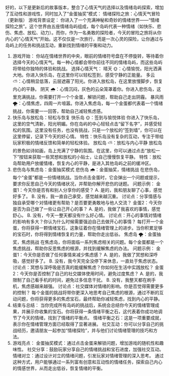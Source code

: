 好的，以下是更新后的故事版本，整合了心情天气的选择以及情绪岛屿探索，增加了互动性和游戏性，同时加入了“金蛋抽奖”模式：
情绪探险之旅：心情天气冒险（更新版）
游戏背景设定：
你进入了一个充满神秘和奇妙的情绪世界——“情绪探险之旅”。这个世界由五座情绪岛屿组成，每个岛屿代表一种情绪（如快乐、悲伤、焦虑、放松、动力）。而你，作为一名勇敢的探险者，今天的冒险之旅将从你内心的“心情天气”开始。这不仅仅是一次旅行，而是一次心灵的探险，让你通过与岛屿上的任务和挑战互动，重新找到情绪的平衡和动力。
1. 游戏开始：
你站在情绪世界的中央，眼前的情绪符号盘在不停旋转，等待着你选择今天的心情天气。每一种心情都会带你前往不同的情绪岛屿，而这些岛屿将带给你独特的体验和挑战。
选择心情天气：
晴天 🌞：心情愉悦，阳光洒满大地。你进入快乐岛，在这里你可以轻松签到，感受宁静的正能量。
多云 ⛅：心情稍显低落，云层遮蔽了阳光。你进入放松岛，在这里放慢脚步，恢复内心的平静。
阴天 🌧️：心情沉闷，灰色的云朵笼罩着你。你进入悲伤岛，这里充满挑战，你需要打开一个个金蛋，解锁问题，帮助自己走出阴霾。
暴风雨 🌪️：心情焦虑，四周一片喧嚣。你进入焦虑岛，每一个金蛋都代表着一个情绪挑战，你需要一一回答，帮助自己减轻焦虑感。
2. 快乐岛与放松岛：轻松与恢复
快乐岛 🌞：签到与愉悦体验
你进入了快乐岛，这里的空气清新，阳光明媚。你在岛屿的中心轻轻点击“留下名字”，并感受轻松的氛围。这里没有任务，也没有挑战，只是一个放松的“签到墙”，你可以在这里停留，记录下今天的好心情。
特性：快乐岛没有复杂的互动，专注于带给玩家积极的情绪反馈和简单的轻松体验。
放松岛 ⛅：放松与内心平静
放松岛的景色如诗如画，岛上充满了宁静的氛围。在这里，你可以通过点击“放松一下”按钮来获取一些冥想和放松的小贴士，让自己慢慢恢复平静。
特性：放松岛帮助用户放缓情绪，恢复内心的平静，是进入其他岛屿之前的缓冲区。
3. 悲伤岛与焦虑岛：金蛋抽奖模式
悲伤岛 🌧️：金蛋抽奖，情绪挑战
在悲伤岛，每个“金蛋”都是一份情绪挑战。当你点击金蛋时，它会弹出一个问题或提示，要求你反思自己今天的情绪状况，并帮助你解开悲伤的谜题。
问题示例：
金蛋1：今天你是否有和别人分享你的感受？
A. 是的，我和朋友聊了心事，感觉好多了。
B. 没有，我一直自己承受，感觉越来越沉重。
讨论点：分享情感与独自承受哪个对情绪更有帮助？是否要更勇敢地与他人交流？
金蛋2：今天你是否为自己做了一些让自己开心的事？
A. 是的，我做了我喜欢的事情，感觉舒心。
B. 没有，今天一整天都没有什么好心情。
讨论点：开心的事情对情绪的影响有多大？你认为什么时候需要强迫自己去做开心的事情？
每打开一个金蛋，你将获得一颗情绪宝石，这象征着你在情绪管理上的进步。当你积累足够的宝石时，你将得到情绪恢复的力量，帮助你走出低谷。
焦虑岛 🌪️：金蛋抽奖，焦虑挑战
在焦虑岛，你将面临一系列焦虑相关的问题。每个金蛋都是一个焦虑挑战，帮助你反思焦虑的根源，并找到缓解焦虑的办法。
问题示例：
金蛋1：今天你是否做了任何事情来减少焦虑感？
A. 是的，我做了冥想和深呼吸，感觉好多了。
B. 没有，我今天完全没停下来休息，一直处于焦虑状态。
讨论点：冥想与深呼吸是否真的能缓解焦虑？你如何在生活中实践放松？
金蛋2：今天你是否控制了自己的社交媒体使用时间，避免过度焦虑？
A. 是的，我限制了自己看手机的时间，避免过多信息干扰。
B. 没有，我整天都在刷手机，焦虑感越来越强。
讨论点：社交媒体对情绪的影响。你是否觉得需要更多的控制？
每个金蛋的挑战将带你更深入地思考自己焦虑的根源，通过不断的互动问题，你将获得更多的焦虑宝石，最终帮助你减轻焦虑，找到内心的平静。
4. 结束与总结：
当你完成所有岛屿的挑战后，系统会总结你今天的情绪管理成果，并展示你收集的宝石。你将获得一条情绪平衡之石，这代表着你成功地调节了今天的情绪，找到了情绪的平衡点。
情绪平衡之石：这是一项重要成就，表示你在情绪管理方面已经取得了显著进展。
社交互动：你可以分享自己的挑战经历，邀请朋友一起参加“情绪探险”，并与他们讨论情绪管理的技巧和方法。
5. 游戏亮点：
金蛋抽奖模式：通过点击金蛋来解锁问题，增加游戏的随机性和趣味性。
社交分享：鼓励玩家分享自己的情绪挑战和宝石进度，加强社交互动。
情绪对立：通过设计对立的情绪问题，引发玩家对情绪管理的深入思考。
通过这种方式，用户能够通过一系列富有创意和互动性的情绪任务，探索自己内心的情感世界，从而走出低谷，恢复情绪的平衡。
